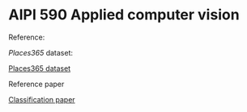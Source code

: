 # AIPI 590 Applied computer vision

Reference:

*Places365* dataset:

[Places365 dataset](https://link.springer.com/article/10.1007/s11042-022-12481-3)

Reference paper

[Classification paper](https://link.springer.com/article/10.1007/s11042-022-12481-3)